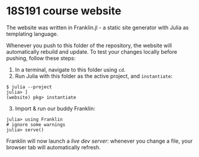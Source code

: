 # 18S191 course website

The website was written in Franklin.jl - a static site generator with Julia as templating language.

Whenever you push to this folder of the repository, the website will automatically rebuild and update. To test your changes locally before pushing, follow these steps:

1. In a terminal, navigate to this folder using `cd`.
2. Run Julia with this folder as the active project, and `instantiate`:
```
$ julia --project
julia> ]
(website) pkg> instantiate
```
3. Import & run our buddy Franklin:
```
julia> using Franklin
# ignore some warnings
julia> serve()
```

Franklin will now launch a _live dev server_: whenever you change a file, your browser tab will automatically refresh.